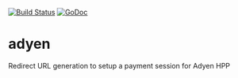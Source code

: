 [![Build Status](https://travis-ci.org/lcvinny/adyen.png)](https://travis-ci.org/lcvinny/adyen)
[![GoDoc](http://godoc.org/github.com/lcvinny/adyen?status.png)](http://godoc.org/github.com/lcvinny/adyen)

adyen
=====

Redirect URL generation to setup a payment session for Adyen HPP
